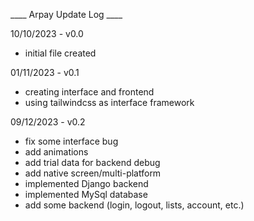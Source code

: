 ____ Arpay Update Log ____


10/10/2023    - v0.0
- initial file created

01/11/2023    - v0.1 
- creating interface and frontend
- using tailwindcss as interface framework

09/12/2023    - v0.2
- fix some interface bug
- add animations
- add trial data for backend debug
- add native screen/multi-platform
- implemented Django backend
- implemented MySql database
- add some backend (login, logout, lists, account, etc.)
